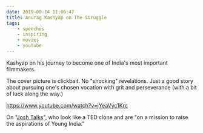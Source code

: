 ```yaml
---
date: 2019-09-14 11:06:47
title: Anurag Kashyap on The Struggle
tags:
    - speeches
    - inspiring
    - movies
    - youtube
---
```


Kashyap on his journey to become one of India's most important filmmakers.

The cover picture is clickbait. No "shocking" revelations. Just a good story about pursuing one's chosen vocation with grit and perseverance (with a bit of luck along the way.)

https://www.youtube.com/watch?v=jYeaVyc1Krc

On "[Josh Talks](https://www.joshtalks.com/talks/)", who look like a TED clone and are "on a mission to raise the aspirations of Young India."
